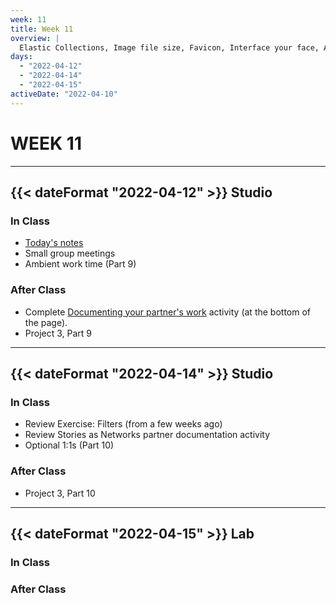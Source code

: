 ```yaml
---
week: 11
title: Week 11
overview: |
  Elastic Collections, Image file size, Favicon, Interface your face, Ambient
days:
  - "2022-04-12"
  - "2022-04-14"
  - "2022-04-15"
activeDate: "2022-04-10"
---
```


# WEEK 11

---

## {{< dateFormat "2022-04-12" >}} Studio

### In Class
* [Today's notes](https://docs.google.com/document/d/1KVi3QyCZYMly9L9v8PCrSHiUCAOaC6yjQ6dBl7HJa2w/edit?usp=sharing)
* Small group meetings
* Ambient work time (Part 9)

### After Class
* Complete [Documenting your partner's work](https://docs.google.com/document/d/1nBgfuAKaWbY7qqJazsJOcHFaQrdiPByWpW_zsow1BRI/preview) activity (at the bottom of the page).
* Project 3, Part 9

---

## {{< dateFormat "2022-04-14" >}} Studio

### In Class
* Review Exercise: Filters (from a few weeks ago)
* Review Stories as Networks partner documentation activity
* Optional 1:1s (Part 10)

### After Class
* Project 3, Part 10

---

## {{< dateFormat "2022-04-15" >}} Lab

### In Class

### After Class
